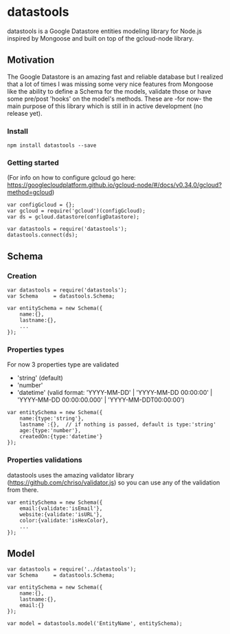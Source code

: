 # datastools
datastools is a Google Datastore entities modeling library for Node.js inspired by Mongoose and built on top of the gcloud-node library.

## Motivation
The Google Datastore is an amazing fast and reliable database but I realized that a lot of times I was missing some very nice features from Mongoose like the
 ability to define a Schema for the models, validate those or have some pre/post 'hooks' on the model's methods. These are -for now- the main purpose of this 
 library which is still in in active development (no release yet).

### Install
 ```
 npm install datastools --save
 ```
 
### Getting started
(For info on how to configure gcloud go here: https://googlecloudplatform.github.io/gcloud-node/#/docs/v0.34.0/gcloud?method=gcloud)
 ```
 var configGcloud = {};
 var gcloud = require('gcloud')(configGcloud);
 var ds = gcloud.datastore(configDatastore);
 
 var datastools = require('datastools');
 datastools.connect(ds);
 ```

## Schema
### Creation
```
var datastools = require('datastools');
var Schema     = datastools.Schema;

var entitySchema = new Schema({
    name:{},
    lastname:{},
    ...
});
```

### Properties types
For now 3 properties type are validated
- 'string' (default)
- 'number'
- 'datetime' (valid format: 'YYYY-MM-DD' | 'YYYY-MM-DD 00:00:00' | 'YYYY-MM-DD 00:00:00.000' | 'YYYY-MM-DDT00:00:00')

```
var entitySchema = new Schema({
    name:{type:'string'},
    lastname`:{},  // if nothing is passed, default is type:'string'
    age:{type:'number'},
    createdOn:{type:'datetime'}
});
```

### Properties validations
datastools uses the amazing validator library (https://github.com/chriso/validator.js) so you can use any of the validation from there.

```
var entitySchema = new Schema({
    email:{validate:'isEmail'},
    website:{validate:'isURL'},
    color:{validate:'isHexColor},
    ...
});
```

## Model

```
var datastools = require('../datastools');
var Schema     = datastools.Schema;

var entitySchema = new Schema({
    name:{},
    lastname:{},
    email:{}
});

var model = datastools.model('EntityName', entitySchema);
```
